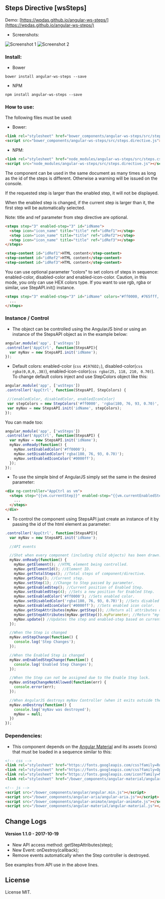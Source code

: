 ## Steps Directive [wsSteps]

Demo: [https://wpdas.github.io/angular-ws-steps/](https://wpdas.github.io/angular-ws-steps/)

- Screenshots:

![Screenshot 1](https://user-images.githubusercontent.com/3761994/31696207-7efddffa-b38e-11e7-90a0-921ac3defebb.png)
![Screenshot 2](https://user-images.githubusercontent.com/3761994/31696212-841d8756-b38e-11e7-940a-baf889fe3768.png)

### Install:
 - Bower
```
bower install angular-ws-steps --save
```

- NPM
```
npm install angular-ws-steps --save
```

### How to use:

The following files must be used:

- Bower:
``` html
<link rel="stylesheet" href="bower_components/angular-ws-steps/src/steps.css">
<script src="bower_components/angular-ws-steps/src/steps.directive.js"></script>
```
- NPM:
``` html
<link rel="stylesheet" href="node_modules/angular-ws-steps/src/steps.css">
<script src="node_modules/angular-ws-steps/src/steps.directive.js"></script>
```

The component can be used in the same document as many times as long as the id of the steps is different. Otherwise a warning will be issued on the console.

If the requested step is larger than the enabled step, it will not be displayed.

When the enabled step is changed, if the current step is larger than it, the first step will be automatically selected.

Note: title and ref parameter from step directive are optional.

``` html
<steps step="3" enabled-step="3" id="idName">
  <step icon="icon_name" title="title" ref="idRef1"></step>
  <step icon="icon_name" title="title" ref="idRef2"></step>
  <step icon="icon_name" title="title" ref="idRef3"></step>
</steps>

<step-content id="idRef1">HTML content</step-content>
<step-content id="idRef2">HTML content</step-content>
<step-content id="idRef3">HTML content</step-content>
```

You can use optional parameter "colors" to set colors of steps in sequence: enabled-color, 
disabled-color and enabled-icon-color. Caution, in this mode, you only can use HEX colors type. 
If you want to use rgb, rgba or similar, use StepAPI.init() instance.
``` html
<steps step="3" enabled-step="3" id="idName" colors="#ff0000, #765fff, #0000ff">
  ...
</steps>
```

### Instance / Control
- The object can be controlled using the AngularJS bind or using an instance of the StepsAPI object as in the example below:

``` js
angular.module('app', ['wsSteps'])
.controller('AppCtrl', function(StepsAPI){
  var myNav = new StepsAPI.init('idName');
});
```

- Default colors:
  enabled-color (```css #1976D2;```), disabled-color(```css rgba(0,0,0,.38)```), enabled-icon-color(```css rgba(25, 118, 210, 0.70)```).
 To change default colors inject and use StepColors object like this:

 ``` js
angular.module('app', ['wsSteps'])
.controller('AppCtrl', function(StepsAPI, StepColors) {

  //(enabledColor, disabledColor, enabledIconColor)
  var stepColors = new StepColors('#ff0000', 'rgba(180, 76, 93, 0.70)', '#0000ff');
  var myNav = new StepsAPI.init('idName', stepColors);
});
```

You can made too:

``` js
angular.module('app', ['wsSteps'])
.controller('AppCtrl', function(StepsAPI) {
  var myNav = new StepsAPI.init('idName');
  myNav.onReady(function() {
    myNav.setEnabledColor('#ff0000');
    myNav.setDisabledColor('rgba(180, 76, 93, 0.70)');
    myNav.setEnabledIconColor('#0000ff');
  });
});
```

- To use the simple bind of AngularJS simply set the same in the desired parameter:

``` html
<div ng-controller="AppCtrl as vm">
  <steps step="{{vm.currentStep}}" enabled-step="{{vm.currentEnabledStep}}" id="idName">
    ...
  </steps>
</div>
```

- To control the component using StepsAPI just create an instance of it by passing the id of the html element as parameter:

``` js
.controller('AppCtrl', function(StepsAPI){
  var myNav = new StepsAPI.init('idName');

  //API events

  //Shot when every component (including child objects) has been drawn. This event should only be used if immediate use of the API is required
  myNav.onReady(function() {
    myNav.getElement(); //HTML element being controlled.
    myNav.getElementId(); //Element ID.
    myNav.getTotalSteps(); //Total steps of component/directive.
    myNav.getStep(); //Current step.
    myNav.setStep(1); //Change to Step passed by parameter.
    myNav.getEnabledStep(); //Current position of Enabled Step.
    myNav.setEnabledStep(4); //Sets a new position for Enabled Step.
    myNav.setEnabledColor('#ff0000'); //Sets enabled color.
    myNav.setDisabledColor('rgba(180, 76, 93, 0.70)'); //Sets disabled color.
    myNav.setEnabledIconColor('#0000ff'); //Sets enabled icon color.
    myNav.getStepAttributes(myNav.getStep()); //Return all attributes of the requested Step (current)
    myNav.getStepAttributes(myNav.getStep()).myParameter; //Return "my-parameter" from current Step (html example: <step ... my-parameter="value"></step>)
    myNav.update() //Updates the step and enabled-step based on current value setted on HTML tag.
  });

  //When the Step is changed
  myNav.onStepChange(function() {
    console.log('Step Changes');
  });

  //When the Enabled Step is changed
  myNav.onEnabledStepChange(function() {
    console.log('Enabled Step Changes');
  });

  //When the Step can not be assigned due to the Enable Step lock.
  myNav.onStepChangeNotAllowed(function(err) {
    console.error(err);
  });

  //When AngularJS destroys myNav Controller (when it exits outside the Screen Context)
  myNav.onDestroy(function() {
    console.log('myNav was destroyed');
    myNav = null;
  })
});
```

### Dependencies:
- This component depends on the [Angular Material](https://material.angularjs.org/latest/) and its assets (icons) that must be loaded in a sequence similar to this:

```html
<!-- css -->
<link rel="stylesheet" href="https://fonts.googleapis.com/css?family=Roboto">
<link rel="stylesheet" href="https://fonts.googleapis.com/css?family=Open+Sans">
<link rel="stylesheet" href="https://fonts.googleapis.com/icon?family=Material+Icons">
<link rel="stylesheet" href="/bower_components/angular-material/angular-material.css">

<!-- js -->
<script src="/bower_components/angular/angular.min.js"></script>
<script src="/bower_components/angular-aria/angular-aria.js"></script>
<script src="/bower_components/angular-animate/angular-animate.js"></script>
<script src="/bower_components/angular-material/angular-material.js"></script>
```

## Change Logs
#### Version 1.1.0 - 2017-10-19
- New API access method: getStepAttributes(step);
- New Event: onDestroy(callback);
- Remove events automatically when the Step controller is destroyed.

See examples from API use in the above lines.

## License
License MIT.